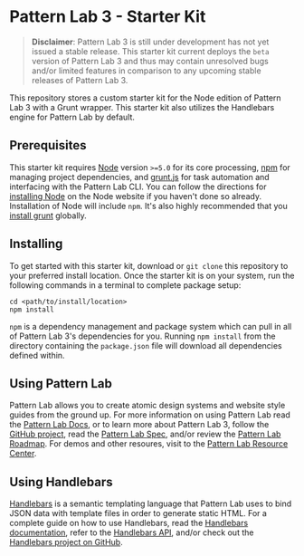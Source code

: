 # Pattern Lab 3 - Starter Kit

> **Disclaimer**: Pattern Lab 3 is still under development has not yet issued a stable release. This starter kit current deploys the `beta` version of Pattern Lab 3 and thus may contain unresolved bugs and/or limited features in comparison to any upcoming stable releases of Pattern Lab 3.

This repository stores a custom starter kit for the Node edition of Pattern Lab 3 with a Grunt wrapper. This starter kit also utilizes the Handlebars engine for Pattern Lab by default.

## Prerequisites

This starter kit requires [Node](https://nodejs.org) version `>=5.0` for its core processing, [npm](https://www.npmjs.com/) for managing project dependencies, and [grunt.js](http://gruntjs.com/) for task automation and interfacing with the Pattern Lab CLI. You can follow the directions for [installing Node](https://nodejs.org/en/download/) on the Node website if you haven't done so already. Installation of Node will include `npm`. It's also highly recommended that you [install grunt](http://gruntjs.com/getting-started) globally.

## Installing

To get started with this starter kit, download or `git clone` this repository to your preferred install location. Once the starter kit is on your system, run the following commands in a terminal to complete package setup:

```
cd <path/to/install/location>
npm install
```

`npm` is a dependency management and package system which can pull in all of Pattern Lab 3's dependencies for you. Running `npm install` from the directory containing the `package.json` file will download all dependencies defined within.

## Using Pattern Lab

Pattern Lab allows you to create atomic design systems and website style guides from the ground up. For more information on using Pattern Lab read the [Pattern Lab Docs](http://patternlab.io/docs), or to learn more about Pattern Lab 3, follow the [GitHub project](https://github.com/pattern-lab/patternlab-node), read the [Pattern Lab Spec](https://github.com/pattern-lab/the-spec), and/or review the [Pattern Lab Roadmap](https://patternlab.io/roadmap.html). For demos and other resoures, visit to the [Pattern Lab Resource Center](http://patternlab.io/resources.html).

## Using Handlebars

[Handlebars](https://handlebarsjs.com/) is a semantic templating language that Pattern Lab uses to bind JSON data with template files in order to generate static HTML. For a complete guide on how to use Handlebars, read the [Handlebars documentation](https://handlebarsjs.com), refer to the [Handlebars API](https://handlebarsjs.com/reference.html), and/or check out the [Handlebars project on GitHub](https://github.com/wycats/handlebars.js#differences-between-handlebarsjs-and-mustache).
